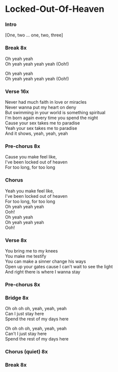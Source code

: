# Locked-Out-Of-Heaven


### Intro  
[One, two ... one, two, three]

### Break  8x
Oh yeah yeah  
Oh yeah yeah yeah yeah  (Ooh!)  

Oh yeah yeah  
Oh yeah yeah yeah yeah  (Ooh!)

### Verse  16x
Never had much faith in love or miracles  
Never wanna put my heart on deny  
But swimming in your world is something spiritual  
I'm born again every time you spend the night  
Cause your sex takes me to paradise  
Yeah your sex takes me to paradise  
And it shows, yeah, yeah, yeah  

### Pre-chorus  8x
Cause you make feel like,   
I've been locked out of heaven  
For too long, for too long  

### Chorus  
Yeah you make feel like,   
I've been locked out of heaven  
For too long, for too long  
Oh yeah yeah yeah  
Ooh!  
Oh yeah yeah  
Oh yeah yeah yeah  
Ooh!  

### Verse  8x
You bring me to my knees  
You make me testify  
You can make a sinner change his ways  
Open up your gates cause I can't wait to see the light  
And right there is where I wanna stay  

### Pre-chorus  8x

### Bridge  8x
Oh oh oh oh, yeah, yeah, yeah  
Can I just stay here  
Spend the rest of my days here  

Oh oh oh oh, yeah, yeah, yeah  
Can't I just stay here  
Spend the rest of my days here  

### Chorus  (quiet) 8x

### Break  8x  
